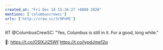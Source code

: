 ```yaml
---
created_at: "Fri Dec 18 15:36:27 +0000 2020"
mentions: ['columbuscrewsc']
urls: ['http://crew.sc/3r9PnMI']
---
```


RT @ColumbusCrewSC: "Yes, Columbus is still in it. For a good, long while."

📖: https://t.co/OSlXJi25Wf https://t.co/lypdJme12q